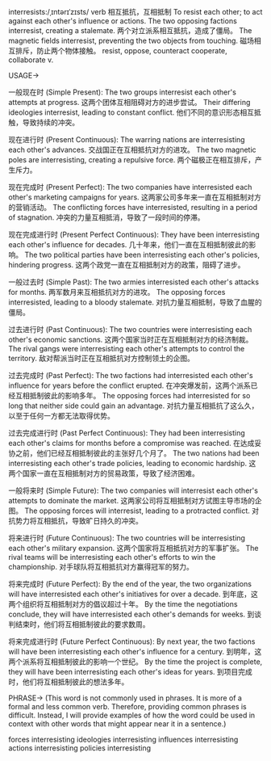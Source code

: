 interresists:/ˌɪntərɪˈzɪsts/
verb
相互抵抗，互相抵制
To resist each other; to act against each other's influence or actions.
The two opposing factions interresist, creating a stalemate.  两个对立派系相互抵抗，造成了僵局。
The magnetic fields interresist, preventing the two objects from touching. 磁场相互排斥，防止两个物体接触。
resist, oppose, counteract
cooperate, collaborate
v.


USAGE->

一般现在时 (Simple Present):
The two groups interresist each other's attempts at progress. 这两个团体互相阻碍对方的进步尝试。
Their differing ideologies interresist, leading to constant conflict. 他们不同的意识形态相互抵触，导致持续的冲突。


现在进行时 (Present Continuous):
The warring nations are interresisting each other's advances. 交战国正在互相抵抗对方的进攻。
The two magnetic poles are interresisting, creating a repulsive force.  两个磁极正在相互排斥，产生斥力。

现在完成时 (Present Perfect):
The two companies have interresisted each other's marketing campaigns for years.  这两家公司多年来一直在互相抵制对方的营销活动。
The conflicting forces have interresisted, resulting in a period of stagnation. 冲突的力量互相抵消，导致了一段时间的停滞。

现在完成进行时 (Present Perfect Continuous):
They have been interresisting each other's influence for decades.  几十年来，他们一直在互相抵制彼此的影响。
The two political parties have been interresisting each other's policies, hindering progress.  这两个政党一直在互相抵制对方的政策，阻碍了进步。

一般过去时 (Simple Past):
The two armies interresisted each other's attacks for months. 两军数月来互相抵抗对方的进攻。
The opposing forces interresisted, leading to a bloody stalemate. 对抗力量互相抵制，导致了血腥的僵局。

过去进行时 (Past Continuous):
The two countries were interresisting each other's economic sanctions. 这两个国家当时正在互相抵制对方的经济制裁。
The rival gangs were interresisting each other's attempts to control the territory.  敌对帮派当时正在互相抵抗对方控制领土的企图。

过去完成时 (Past Perfect):
The two factions had interresisted each other's influence for years before the conflict erupted. 在冲突爆发前，这两个派系已经互相抵制彼此的影响多年。
The opposing forces had interresisted for so long that neither side could gain an advantage. 对抗力量互相抵抗了这么久，以至于任何一方都无法取得优势。

过去完成进行时 (Past Perfect Continuous):
They had been interresisting each other's claims for months before a compromise was reached.  在达成妥协之前，他们已经互相抵制彼此的主张好几个月了。
The two nations had been interresisting each other's trade policies, leading to economic hardship.  这两个国家一直在互相抵制对方的贸易政策，导致了经济困难。

一般将来时 (Simple Future):
The two companies will interresist each other's attempts to dominate the market.  这两家公司将互相抵制对方试图主导市场的企图。
The opposing forces will interresist, leading to a protracted conflict. 对抗势力将互相抵抗，导致旷日持久的冲突。

将来进行时 (Future Continuous):
The two countries will be interresisting each other's military expansion. 这两个国家将互相抵抗对方的军事扩张。
The rival teams will be interresisting each other's efforts to win the championship.  对手球队将互相抵抗对方赢得冠军的努力。

将来完成时 (Future Perfect):
By the end of the year, the two organizations will have interresisted each other's initiatives for over a decade. 到年底，这两个组织将互相抵制对方的倡议超过十年。
By the time the negotiations conclude, they will have interresisted each other's demands for weeks.  到谈判结束时，他们将互相抵制彼此的要求数周。

将来完成进行时 (Future Perfect Continuous):
By next year, the two factions will have been interresisting each other's influence for a century. 到明年，这两个派系将互相抵制彼此的影响一个世纪。
By the time the project is complete, they will have been interresisting each other's ideas for years.  到项目完成时，他们将互相抵制彼此的想法多年。


PHRASE->
(This word is not commonly used in phrases.  It is more of a formal and less common verb. Therefore, providing common phrases is difficult.  Instead, I will provide examples of how the word could be used in context with other words that might appear near it in a sentence.)

forces interresisting
ideologies interresisting
influences interresisting
actions interresisting
policies interresisting
